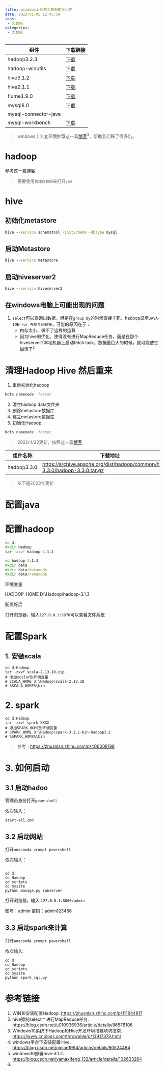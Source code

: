```yaml
---
title: windows上配置大数据相关组件
date: 2022-01-05 12:45:59
tags:
 - 大数据
categories:
 - 大数据
---
```


| 组件                 | 下载链接                                                     |
| -------------------- | ------------------------------------------------------------ |
| hadoop3.2.3          | [下载](https://mirrors.tuna.tsinghua.edu.cn/apache/hadoop/common/hadoop-3.2.3/hadoop-3.2.3.tar.gz) |
| hadoop-winutils      | [下载](https://github.com/cdarlint/winutils)                 |
| hive3.1.2            | [下载](https://mirrors.tuna.tsinghua.edu.cn/apache/hive/hive-3.1.2/apache-hive-3.1.2-bin.tar.gz) |
| hive2.1.1            | [下载](http://archive.apache.org/dist/hive/hive-2.1.1/apache-hive-2.1.1-bin.tar.gz) |
| flume1.9.0           | [下载](https://mirrors.tuna.tsinghua.edu.cn/apache/flume/1.9.0/apache-flume-1.9.0-bin.tar.gz) |
| mysql8.0             | [下载](https://dev.mysql.com/get/Downloads/MySQLInstaller/mysql-installer-community-8.0.27.1.msi) |
| mysql-connector-java |                                                              |
| mysql-workbench | [下载](https://dev.mysql.com/get/Downloads/MySQLGUITools/mysql-workbench-community-8.0.27-winx64.msi)

> windows上全套环境推荐这一篇[博客](https://www.cnblogs.com/throwable/p/13917379.html)<sup>3</sup>，帮助我们踩了很多坑。

# hadoop

参考这一篇[博客](https://zhuanlan.zhihu.com/p/111844817)

> 需要使用`管理员权限`来打开`cmd`

# hive

## 初始化metastore

```cmd
hive --service schematool -initSchema -dbType mysql
```

## 启动Metastore

```cmd
hive --service metastore
```

## 启动hiveserver2

```cmd
hive --service hiveserver2
```

## 在windows电脑上可能出现的问题

1. `select`可以查询出数据，但是在`group by`的时候直接卡死，hadoop显示`JAVA-IOError 强制关闭链接`，可能的原因在于：
    - 内存太小，做不了这样的运算
    - 因为hive的优化，使得没有进行MapReduce任务，而是在那个hiveserver2本地机器上启动fetch task，数据量巨大的时候，就可能使它崩溃了<sup>2</sup>

# 清理Hadoop Hive 然后重来
1. 重新初始化hadoop
```cmd
hdfs namenode -format
```
2. 清空hadoop data文件夹
3. 删除metastore数据库
4. 建立metastore数据库
5. 初始化Hadoop
```cmd
hdfs namenode -format
```

> 2022/4/22更新，按照这一篇[博客](https://www.cnblogs.com/throwable/p/13917379.html)

| 组件名称 | 下载地址 |
| - | - |
| hadoop3.3.0 | https://archive.apache.org/dist/hadoop/common/hadoop-3.3.0/hadoop-3.3.0.tar.gz|


> 以下是2023年更新

# 配置java

# 配置hadoop

```cmd
cd d:
mkdir Hadoop
tar -axvf hadoop-3.1.3

cd hadoop-3.1.3
mkdir data
mkdir data/datanode
mkdir data/namenode

```

环境变量

HADOOP_HOME D:\Hadoop\hadoop-3.1.3


配置好后

打开浏览器，输入`127.0.0.1:9870`可以查看文件系统

# 配置Spark

## 1. 安装scala

```shell
cd d:Hadoop
tar -zxvf scala-2.13.10.zip
# 添加scalar到环境变量
# SCALA_HOME D:\Hadoop\scala-2.13.10
# %SCALA_HOME%\bin
```

# 2. spark

```shell
cd d:Hadoop
tar -zxvf spark-XXXX
# 添加SPARK_HOME到环境变量
# SPARK_HOME D:\Hadoop\spark-3.1.1-bin-hadoop3.2
# %SPARK_HOME%\bin
```

> 参考：https://zhuanlan.zhihu.com/p/406008198


# 3. 如何启动

## 3.1 启动hadoo

管理员身份打开`powershell`

依次输入：

```shell
start-all.cmd
```

## 3.2 启动网站

打开`anaconda prompt powershell`

依次输入：

```shell

cd d:
cd Hadoop
cd scripts
cd mysite
python manage.py runserver

```

打开浏览器，输入:`127.0.0.1:8000/admin`

账号：admin
密码：admin123456

## 3.3 启动spark来计算

打开`anaconda prompt powershell`

依次输入:

```shell
cd d:
cd Hadoop
cd scripts
cd mysite
python spark_sql.py

```


# 参考链接

1. WIN10安装配置Hadoop. https://zhuanlan.zhihu.com/p/111844817
2. hive强制select * 进行MapReduce任务. https://blog.csdn.net/u010936936/article/details/86578106
3. Windows10系统下Hadoop和Hive开发环境搭建填坑指南. https://www.cnblogs.com/throwable/p/13917379.html
4. windows平台下安装配置Hive. https://blog.csdn.net/qinlan1994/article/details/90524484
5. windows10部署hive-3.1.2. https://blog.csdn.net/yamaxifeng_132/article/details/102633264
6. 
